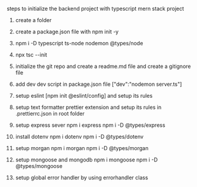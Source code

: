 steps to initialize the backend project with typescript mern stack project
1. create a folder
2. create a package.json file with npm init -y
3. npm i -D typescript ts-node nodemon @types/node
4. npx tsc --init
5. initialize the git repo and create a readme.md file and create a gitignore file
6. add dev dev script in package.json file ["dev":"nodemon server.ts"]
7. setup eslint [npm init @eslint/config] and setup its rules
8. setup text formatter prettier extension and setup its rules in .prettierrc.json in root folder

9. setup express sever
    npm i express
    npm i -D @types/express

10. install dotenv
    npm i dotenv
    npm i -D @types/dotenv

11. setup morgan
    npm i morgan
    npm i -D @types/morgan

12. setup mongoose and mongodb
    npm i mongoose
    npm i -D @types/mongoose

13. setup global error handler
    by using errorhandler class